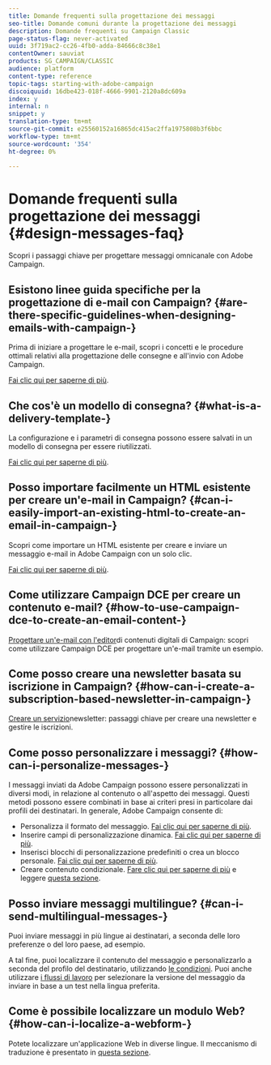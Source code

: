```yaml
---
title: Domande frequenti sulla progettazione dei messaggi
seo-title: Domande comuni durante la progettazione dei messaggi
description: Domande frequenti su Campaign Classic
page-status-flag: never-activated
uuid: 3f719ac2-cc26-4fb0-adda-84666c8c38e1
contentOwner: sauviat
products: SG_CAMPAIGN/CLASSIC
audience: platform
content-type: reference
topic-tags: starting-with-adobe-campaign
discoiquuid: 16dbe423-018f-4666-9901-2120a8dc609a
index: y
internal: n
snippet: y
translation-type: tm+mt
source-git-commit: e25560152a16865dc415ac2ffa1975808b3f6bbc
workflow-type: tm+mt
source-wordcount: '354'
ht-degree: 0%

---
```



# Domande frequenti sulla progettazione dei messaggi {#design-messages-faq}

Scopri i passaggi chiave per progettare messaggi omnicanale con Adobe Campaign.

## Esistono linee guida specifiche per la progettazione di e-mail con Campaign? {#are-there-specific-guidelines-when-designing-emails-with-campaign-}

Prima di iniziare a progettare le e-mail, scopri i concetti e le procedure ottimali relativi alla progettazione delle consegne e all&#39;invio con Adobe Campaign.

[Fai clic qui per saperne di più](https://docs.campaign.adobe.com/doc/AC/getting_started/EN/deliveryBestPractices.html).

## Che cos&#39;è un modello di consegna? {#what-is-a-delivery-template-}

La configurazione e i parametri di consegna possono essere salvati in un modello di consegna per essere riutilizzati.

[Fai clic qui per saperne di più](../../delivery/using/about-templates.md).

## Posso importare facilmente un HTML esistente per creare un&#39;e-mail in Campaign? {#can-i-easily-import-an-existing-html-to-create-an-email-in-campaign-}

Scopri come importare un HTML esistente per creare e inviare un messaggio e-mail in Adobe Campaign con un solo clic.

[Fai clic qui per saperne di più](../../delivery/using/defining-the-email-content.md#message-content).

## Come utilizzare Campaign DCE per creare un contenuto e-mail? {#how-to-use-campaign-dce-to-create-an-email-content-}

[Progettare un&#39;e-mail con l&#39;editor](../../web/using/use-case--creating-an-email-delivery.md)di contenuti digitali di Campaign: scopri come utilizzare Campaign DCE per progettare un&#39;e-mail tramite un esempio.

## Come posso creare una newsletter basata su iscrizione in Campaign? {#how-can-i-create-a-subscription-based-newsletter-in-campaign-}

[Creare un servizio](../../delivery/using/managing-subscriptions.md)newsletter: passaggi chiave per creare una newsletter e gestire le iscrizioni.

## Come posso personalizzare i messaggi? {#how-can-i-personalize-messages-}

I messaggi inviati da Adobe Campaign possono essere personalizzati in diversi modi, in relazione al contenuto o all&#39;aspetto dei messaggi. Questi metodi possono essere combinati in base ai criteri presi in particolare dai profili dei destinatari. In generale, Adobe Campaign consente di:

* Personalizza il formato del messaggio. [Fai clic qui per saperne di più](../../delivery/using/defining-the-email-content.md#message-content).
* Inserire campi di personalizzazione dinamica. [Fai clic qui per saperne di più](../../delivery/using/personalization-fields.md).
* Inserisci blocchi di personalizzazione predefiniti o crea un blocco personale. [Fai clic qui per saperne di più](../../delivery/using/personalization-blocks.md).
* Creare contenuto condizionale. [Fare clic qui per saperne di più](../../delivery/using/conditional-content.md) e leggere [questa sezione](../../delivery/using/conditional-content.md).

## Posso inviare messaggi multilingue? {#can-i-send-multilingual-messages-}

Puoi inviare messaggi in più lingue ai destinatari, a seconda delle loro preferenze o del loro paese, ad esempio.

A tal fine, puoi localizzare il contenuto del messaggio e personalizzarlo a seconda del profilo del destinatario, utilizzando [le condizioni](../../delivery/using/conditional-content.md). Puoi anche utilizzare [i flussi di lavoro](../../workflow/using/split.md) per selezionare la versione del messaggio da inviare in base a un test nella lingua preferita.

## Come è possibile localizzare un modulo Web? {#how-can-i-localize-a-webform-}

Potete localizzare un&#39;applicazione Web in diverse lingue. Il meccanismo di traduzione è presentato in [questa sezione](../../web/using/translating-a-web-form.md).
